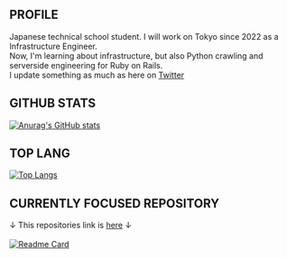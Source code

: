## PROFILE
Japanese technical school student. I will work on Tokyo since 2022 as a Infrastructure Engineer.<br>
Now, I'm learning about infrastructure, but also Python crawling and serverside engineering for Ruby on Rails.<br>
I update something as much as here on [Twitter](https://twitter.com/K_Satani)

## GITHUB STATS
[![Anurag's GitHub stats](https://github-readme-stats.vercel.app/api?username=n20010&count_private=true&show_icons=true&theme=highcontrast)](https://github.com/anuraghazra/github-readme-stats)

## TOP LANG
[![Top Langs](https://github-readme-stats.vercel.app/api/top-langs/?username=n20010&layout=compact&theme=highcontrast)](https://github.com/anuraghazra/github-readme-stats)

## CURRENTLY FOCUSED REPOSITORY
↓ This repositories link is [here](https://github.com/n20010/scrapy_projects) ↓<br><br>
[![Readme Card](https://github-readme-stats.vercel.app/api/pin/?username=n20010&repo=scrapy_projects&theme=highcontrast)](https://github.com/anuraghazra/github-readme-stats)
